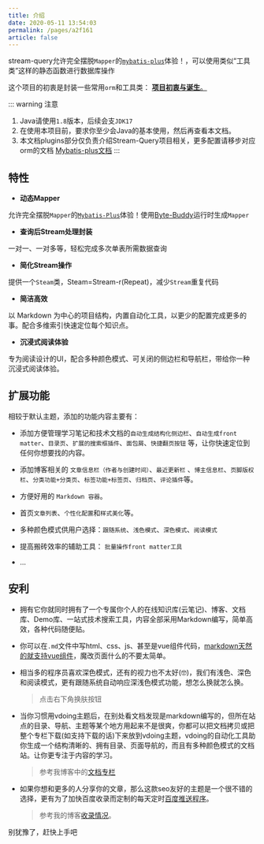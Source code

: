 ```yaml
---
title: 介绍
date: 2020-05-11 13:54:03
permalink: /pages/a2f161
article: false
---
```


stream-query允许完全摆脱`Mapper`的[`mybatis-plus`](https://baomidou.com/)体验！，可以使用类似“工具类”这样的静态函数进行数据库操作

这个项目的初衷是封装一些常用`orm`和工具类：
[**项目初衷与诞生**。](/pages/52d5c3/)

::: warning 注意
1. Java请使用`1.8`版本，后续会支`JDK17`
2. 在使用本项目前，要求你至少会Java的基本使用，然后再查看本文档。
3. 本文档plugins部分仅负责介绍Stream-Query项目相关，更多配置请移步对应orm的文档 [Mybatis-plus文档](https://baomidou.com/)
:::

## 特性
* **动态Mapper**

允许完全摆脱`Mapper`的[`Mybatis-Plus`](https://baomidou.com/)体验！使用[Byte-Buddy](https://bytebuddy.net/#/tutorial-cn)运行时生成`Mapper`

* **查询后Stream处理封装**

一对一、一对多等，轻松完成多次单表所需数据查询

* **简化Stream操作**

提供一个`Steam`类，Steam=Stream-r(Repeat)，减少`Stream`重复代码

* **简洁高效**

以 Markdown 为中心的项目结构，内置自动化工具，以更少的配置完成更多的事。配合多维索引快速定位每个知识点。

* **沉浸式阅读体验**

专为阅读设计的UI，配合多种颜色模式、可关闭的侧边栏和导航栏，带给你一种沉浸式阅读体验。



## 扩展功能
相较于默认主题，添加的功能内容主要有：

* 添加方便管理学习笔记和技术文档的`自动生成结构化侧边栏`、`自动生成front matter`、`目录页`、`扩展的搜索框插件`、`面包屑`、`快捷翻页按钮` 等，让你快速定位到任何你想要找的内容。

* 添加博客相关的 `文章信息栏（作者与创建时间）`、`最近更新栏` 、`博主信息栏`、`页脚版权栏`、`分类功能+分类页`、`标签功能+标签页`、`归档页`、`评论插件`等。

* 方便好用的 `Markdown 容器`。

* 首页`文章列表`、`个性化配置`和`样式美化`等。

* 多种颜色模式供用户选择：`跟随系统`、`浅色模式`、`深色模式`、`阅读模式`

* 提高搬砖效率的辅助工具： `批量操作front matter工具`

* ...

## 安利
* 拥有它你就同时拥有了一个专属你个人的在线知识库(云笔记)、博客、文档库、Demo库、一站式技术搜索工具，内容全部采用Markdown编写，简单高效，各种代码随便贴。
* 你可以在`.md`文件中写html、css、js、甚至是vue组件代码，[markdown天然的就支持vue组件](https://v1.vuepress.vuejs.org/zh/guide/using-vue.html)，魔改页面什么的不要太简单。
* 相当多的程序员喜欢深色模式，还有的视力也不太好(🤓)，我们有浅色、深色和阅读模式，更有跟随系统自动响应深浅色模式功能，想怎么换就怎么换。

  > 点击右下角换肤按钮
* 当你习惯用vdoing主题后，在别处看文档发现是markdown编写的，但所在站点的目录、导航、主题等某个地方用起来不是很爽，你都可以把文档拷贝或把整个专栏下载(如支持下载的话)下来放到vdoing主题，vdoing的自动化工具助你生成一个结构清晰的、拥有目录、页面导航的，而且有多种颜色模式的文档站。让你更专注于内容的学习。

  > 参考我博客中的[文档专栏](https://xugaoyi.com/note/typescript-axios/)
* 如果你想和更多的人分享你的文章，那么这款seo友好的主题是一个很不错的选择，更有为了加快百度收录而定制的每天定时[百度推送程序](https://xugaoyi.com/pages/f44d2f9ad04ab8d3/)。

    > 参考我的博客[收录情况](https://www.baidu.com/s?word=site%3Axugaoyi.com)。

别犹豫了，赶快上手吧

